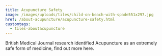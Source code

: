 ```yaml
---
title: Acupuncture Safety
image: /images/uploads/tiles/child-on-beach-with-spade551x297.jpg
href: /about-acupuncture/acupuncture-safety.html
customtags:
  - tiles-aboutacupuncture
---
```

British Medical Journal research identified Acupuncture as an extremely safe form of medicine, find out more here.
